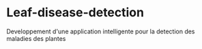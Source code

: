 # Leaf-disease-detection
Developpement d'une application intelligente pour la detection des maladies des plantes 
